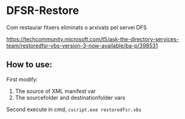 # DFSR-Restore
Com restaurar fitxers eliminats o arxivats pel servei DFS

https://techcommunity.microsoft.com/t5/ask-the-directory-services-team/restoredfsr-vbs-version-3-now-available/ba-p/398531

## How to use:
First modify:
  1. The source of XML manifest var
  2. The sourcefolder and destinationfolder vars

Second execute in cmd, `cscript.exe restoredfsr.vbs`
